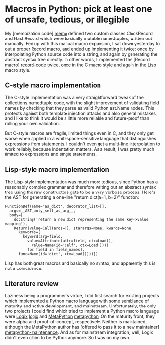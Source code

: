 # Macros in Python: pick at least one of unsafe, tedious, or illegible

My [memoization code] [memo] defined two custom classes ClockRecord and HashRecord which were basically mutable namedtuples, written out manually.  Fed up with this manual macro expansion, I sat down yesterday to out a proper Record macro, and ended up implementing it twice: once by interpolating Python source code into a string, and again by generating the abstract syntax tree directly.  In other words, I implemented the [Record macro] [record-code] twice, once in the C macro style and again in the Lisp macro style.

## C-style macro implementation

The C-style implementation was a very straightforward tweak of the collections.namedtuple code, with the slight improvement of validating field names by checking that they parse as valid Python ast.Name nodes.  This protects against both template injection attacks and also general mistakes, and I like to think it would be a little more reliable and future-proof than rolling your own validation.

But C-style macros are fragile, limited things even in C, and they only get worse when applied in a whitespace-sensitive language that distinguishes expressions from statements.  I couldn't even get a multi-line interpolation to work reliably, because indentation matters.  As a result, I was pretty much limited to expressions and single statements.

## Lisp-style macro implementation

The Lisp-style implementation was much more tedious, since Python has a reasonably complex grammar and therefore writing out an abstract syntax tree using the raw constructors gets to be a very verbose process.  Here's the AST for generating a one-line "return dict(a=1, b=2)" function:

    FunctionDef(name='as_dict', decorator_list=[],
      args=__AST_only_self_as_arg__,
      body=[
        docstring('return a new dict representing the same key->value mapping'),
        Return(value=Call(args=[], starargs=None, kwargs=None,
          keywords=[
            keyword(arg=field,
              value=Attribute(attr=field, ctx=Load(), 
                value=Name(id='self', ctx=Load())))
              for field in field_names],
          func=Name(id='dict', ctx=Load())))])

Lisp has both great macros and basically no syntax, and apparently this is not a coincidence.

## Literature review

Laziness being a programmer's virtue, I did first search for existing projects which implemented a Python macro language with some semblance of maturity and active development, and mainstream.  Unfortunately, the only two projects I could find which tried to implement a Python macro language were [Logix] [logix] and [MetaPython] [metapython].  On the maturity front, they were alpha and proof-of-concept, respectively.  Neither is maintained, although the MetaPython author has [offered to pass it to a new maintainer] [metapython-maintenance].  And as for mainstream integration, well, Logix didn't even claim to be Python anymore.  So I was on my own.

[memo]: <https://github.com/damonwang/random/tree/master/memoization> 

[record-code]: <https://github.com/damonwang/random/tree/master/record> 

[logix]: <http://logix-language.sourceforge.net/> 

[metapython]: <http://metapython.org/> 

[metapython-maintenance]: <http://groups.google.com/group/metapython/browse_thread/thread/4a83716c409eb012> "If anyone wants to take on the maintenance or has some project that really needs metapython, I'm open to either giving up the reigns or spending a little more time on it. "
